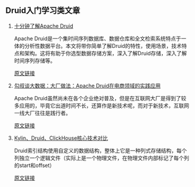 ## Druid入门学习类文章

1. [十分钟了解Apache Druid](https://www.cnblogs.com/WeaRang/p/12421873.html)
   
   Apache Druid是一个集时间序列数据库、数据仓库和全文检索系统特点于一体的分析性数据平台。本文将带你简单了解Druid的特性，使用场景，技术特点和架构。这将有助于你选型数据存储方案，深入了解Druid存储，深入了解时间序列存储等。

   [原文链接](https://www.cnblogs.com/WeaRang/p/12421873.html)

2. [勾叔谈大数据：大厂做法：Apache Druid在电商领域的实践应用](https://www.bilibili.com/read/cv8594505)
   
   Apache Druid虽然尚未在各个企业绝对普及，但是在互联网大厂是得到了较多应用的，毕竟它出道时间不长，还算作是新技术呢，而对于新技术，互联网一线大厂往往是践行者。

   [原文链接](https://www.bilibili.com/read/cv8594505)

3. [Kylin、Druid、ClickHouse核心技术对比](https://zhuanlan.zhihu.com/p/267311457)

   Druid索引结构使用自定义的数据结构，整体上它是一种列式存储结构，每个列独立一个逻辑文件（实际上是一个物理文件，在物理文件内部标记了每个列的start和offset）
   
   [原文链接](https://zhuanlan.zhihu.com/p/267311457)